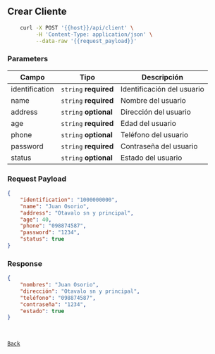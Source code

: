## Crear Cliente

```sh
    curl -X POST '{{host}}/api/client' \
         -H 'Content-Type: application/json' \
         --data-raw '{{request_payload}}'
```

### Parameters

| Campo | Tipo                  | Descripción                                       |
|-------|-----------------------|---------------------------------------------------|
| identification  | `string` **required** | Identificación del usuario          |
| name | `string` **required** | Nombre del usuario |
| address  | `string` **optional** | Dirección del usuario  |
| age  | `string` **required** | Edad del usuario  |
| phone  | `string` **optional** | Teléfono del usuario  |
| password  | `string` **required** | Contraseña del usuario  |
| status  | `string` **optional** | Estado del usuario  |


### Request Payload

```json
{
    "identification": "1000000000",
    "name": "Juan Osorio",
    "address": "Otavalo sn y principal",
    "age": 40,
    "phone": "098874587",
    "password": "1234",
    "status": true
}

```

### Response
```json
{
    "nombres": "Juan Osorio",
    "dirección": "Otavalo sn y principal",
    "teléfono": "098874587",
    "contraseña": "1234",
    "estado": true
}
```

<br>

[`Back`](../README.md)